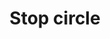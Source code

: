 ---
title: Stop circle
categories:
tags:
icon: stop-circle
svg: '<svg xmlns="http://www.w3.org/2000/svg" width="24" height="24" fill="none" viewBox="0 0 24 24" stroke-width="1.5" stroke-linecap="round" stroke-linejoin="round" stroke="currentColor"><circle cx="12" cy="12" r="10"/><path d="M9.5 12c0-1.178 0-1.768.366-2.134.366-.366.956-.366 2.134-.366s1.768 0 2.134.366c.366.366.366.956.366 2.134s0 1.768-.366 2.134c-.366.366-.956.366-2.134.366s-1.768 0-2.134-.366C9.5 13.768 9.5 13.178 9.5 12Z"/></svg>'
---